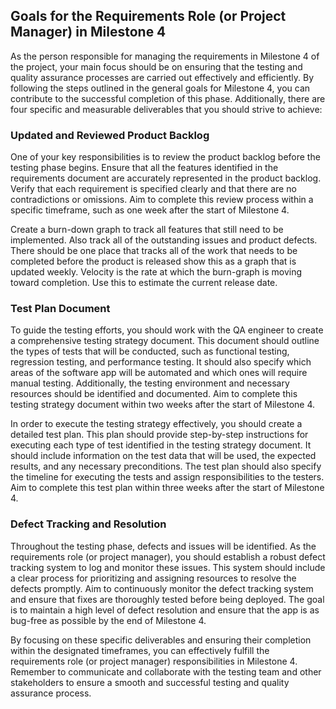 ## Goals for the Requirements Role (or Project Manager) in Milestone 4

As the person responsible for managing the requirements in Milestone 4 of the project, your main
focus should be on ensuring that the testing and quality assurance processes are carried out
effectively and efficiently. By following the steps outlined in the general goals for Milestone 4,
you can contribute to the successful completion of this phase. Additionally, there are four
specific and measurable deliverables that you should strive to achieve:

### Updated and Reviewed Product Backlog

One of your key responsibilities is to review the product backlog before the testing phase begins.
Ensure that all the features identified in the requirements document are accurately represented in
the product backlog. Verify that each requirement is specified clearly and that there are no
contradictions or omissions. Aim to complete this review process within a specific timeframe, such
as one week after the start of Milestone 4.

Create a burn-down graph to track all features that still need to be implemented. Also track all of
the outstanding issues and product defects.  There should be one place that tracks all of the work
that needs to be completed before the product is released show this as a graph that is updated
weekly.  Velocity is the rate at which the burn-graph is moving toward completion.  Use this to
estimate the current release date.

### Test Plan Document

To guide the testing efforts, you should work with the QA engineer to create a comprehensive testing
strategy document. This document should outline the types of tests that will be conducted, such as
functional testing, regression testing, and performance testing. It should also specify which areas
of the software app will be automated and which ones will require manual testing. Additionally, the
testing environment and necessary resources should be identified and documented. Aim to complete
this testing strategy document within two weeks after the start of Milestone 4.

In order to execute the testing strategy effectively, you should create a detailed test plan. This
plan should provide step-by-step instructions for executing each type of test identified in the
testing strategy document. It should include information on the test data that will be used, the
expected results, and any necessary preconditions. The test plan should also specify the timeline
for executing the tests and assign responsibilities to the testers. Aim to complete this test plan
within three weeks after the start of Milestone 4.

### Defect Tracking and Resolution

Throughout the testing phase, defects and issues will be identified. As the requirements role
(or project manager), you should establish a robust defect tracking system to log and monitor these
issues. This system should include a clear process for prioritizing and assigning resources to
resolve the defects promptly. Aim to continuously monitor the defect tracking system and ensure
that fixes are thoroughly tested before being deployed. The goal is to maintain a high level of
defect resolution and ensure that the app is as bug-free as possible by the end of Milestone 4.

By focusing on these specific deliverables and ensuring their completion within the designated
timeframes, you can effectively fulfill the requirements role (or project manager) responsibilities
in Milestone 4. Remember to communicate and collaborate with the testing team and other
stakeholders to ensure a smooth and successful testing and quality assurance process.